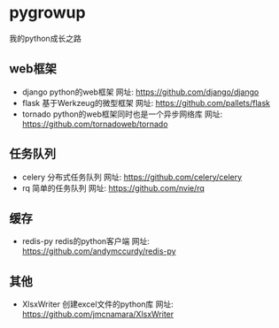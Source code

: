 # pygrowup
我的python成长之路


## web框架

- django python的web框架 网址: https://github.com/django/django
- flask 基于Werkzeug的微型框架 网址: https://github.com/pallets/flask
- tornado python的web框架同时也是一个异步网络库 网址: https://github.com/tornadoweb/tornado

## 任务队列

- celery 分布式任务队列 网址: https://github.com/celery/celery
- rq 简单的任务队列 网址: https://github.com/nvie/rq

## 缓存
- redis-py redis的python客户端 网址: https://github.com/andymccurdy/redis-py

## 其他

- XlsxWriter 创建excel文件的python库 网址: https://github.com/jmcnamara/XlsxWriter
